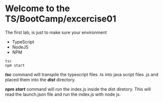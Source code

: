 # Welcome to the TS/BootCamp/excercise01

The first lab, is just to make sure your environment 

- TypeScript 
- NodeJS
- NPM 

```
tsc
npm start
```

***tsc*** command will transpile the typescript files .ts into java script files .js and placed them into the ***dist*** directory.

***npm start*** command will run the index.js inside the dist diretory. This will read the launch.json file and run the index.js with node js.

